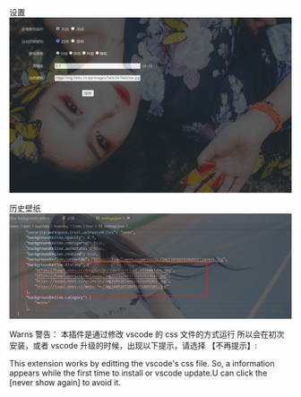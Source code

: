 设置
![image](https://raw.githubusercontent.com/HeLinSpace/vscode-online-background/e47645341072928426f97d5b9a47941363e6b60e/resources/setting_20230718140813.png)

历史壁纸
![image](https://raw.githubusercontent.com/HeLinSpace/vscode-online-background/e47645341072928426f97d5b9a47941363e6b60e/resources/history_20230718141150.png)

Warns 警告：
本插件是通过修改 vscode 的 css 文件的方式运行
所以会在初次安装，或者 vscode 升级的时候，出现以下提示，请选择 【不再提示】:

This extension works by editting the vscode's css file.
So, a information appears while the first time to install or vscode update.U can click the [never show again] to avoid it.

